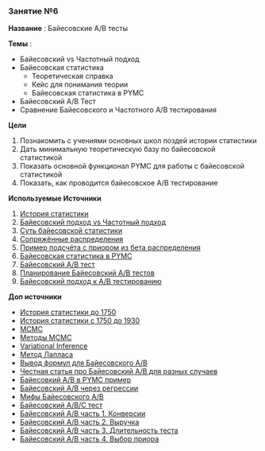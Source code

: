 ### Занятие №6

**Название** : Байесовские A/B тесты

**Темы** : 
  * Байесовский vs Частотный подход
  * Байесовская статистика
    * Теоретическая справка
    * Кейс для понимания теории
    * Байесовская статистика в PYMC
  * Байесовский A/B Тест
  * Сравнение Байесовского и Частотного A/B тестирования

    
**Цели**
  1. Познакомить с учениями основных школ поздей истории статистики
  2. Дать минимальную теоретическую базу по байесовской статистикой
  3. Показать основной функционал PYMC для работы с байесовской статистикой
  4. Показать, как проводится байесовское A/B тестирование 

**Используемые Источники**
1. [История статистики](https://en.wikipedia.org/wiki/History_of_statistics)
2. [Байесовский подход vs Частотный подход](https://www.youtube.com/watch?v=8wVq5aGzSqY&list=PLEDdkzD9hUd4iebXTR6CYbAZI9eMDyfPk)
3. [Суть байесовской статистики](https://www.youtube.com/watch?v=3jP4H0kjtng&list=PLEDdkzD9hUd4iebXTR6CYbAZI9eMDyfPk&index=7)
4. [Сопряжённые распределения](https://ru.wikipedia.org/wiki/Сопряжённое_априорное_распределение)
5. [Пример подсчёта с приором из бета распределения](https://towardsdatascience.com/beta-distributions-a-cornerstone-of-bayesian-calibration-801f96e21498/)
6. [Байесовская статистика в PYMC](https://www.pymc.io/projects/examples/en/latest/case_studies/bayesian_workflow.html#the-bayesian-workflow-an-overview)
7. [Байесовский A/B тест](https://www.pymc.io/projects/examples/en/2022.01.0/case_studies/bayesian_ab_testing.html#bernoulli-conversions)
8. [Планирование Байесовский A/B тестов](https://www.youtube.com/watch?v=1fnXvWwtFss)
9. [Байесовский подход к A/B тестированию](https://habr.com/ru/companies/glowbyte/articles/732024/)

**Доп источники**
* [История статистики до 1750](https://www.amazon.com/History-Probability-Statistics-Applications-before/dp/0471471291)
* [История статистики с 1750 до 1930](https://www.amazon.com/History-Mathematical-Statistics-Wiley-Probability/dp/0471179124)
* [MCMC](https://ru.wikipedia.org/wiki/Марковская_цепь_Монте-Карло)
* [Методы MCMC](https://m-clark.github.io/docs/ld_mcmc/)
* [Variational Inference](https://ermongroup.github.io/cs228-notes/inference/variational/)
* [Метод Лапласа](https://en.wikipedia.org/wiki/Laplace%27s_method)
* [Вывод формул для Байесовского A/B](https://www.evanmiller.org/bayesian-ab-testing.html)
* [Честная статья про Байесовский A/B для разных случаев](https://arxiv.org/pdf/2307.14628)
* [Байесовкий A/B в PYMC пример](https://towardsdatascience.com/bayesian-a-b-testing-in-pymc3-54dceb87af74/)
* [Байесовский A/B через регрессии](https://matteocourthoud.github.io/post/bayesian_ab_test/)
* [Мифы Байесовского A/B](https://habr.com/ru/companies/X5Tech/articles/900032/)
* [Байесовский A/B/C тест](https://www.researchgate.net/publication/335340064_Bayesian_ABC_testing)
* [Байесовский A/B часть 1. Конверсии](https://towardsdatascience.com/bayesian-ab-testing-part-i-conversions-ac2635f878ec/)
* [Байесовский A/B часть 2. Выручка](https://towardsdatascience.com/bayesian-ab-testing-part-ii-revenue-1fbcf04f96cd/)
* [Байесовский A/B часть 3. Длительность теста](https://towardsdatascience.com/bayesian-ab-testing-part-iii-test-duration-f2305215009c/)
* [Байесовский A/B часть 4. Выбор приора](https://towardsdatascience.com/bayesian-ab-testing-part-iv-choosing-a-prior-5a4fe3223bfd/)
